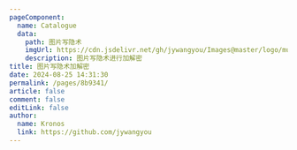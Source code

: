 ```yaml
---
pageComponent:
  name: Catalogue
  data:
    path: 图片写隐术
    imgUrl: https://cdn.jsdelivr.net/gh/jywangyou/Images@master/logo/mui.4hg8y0jv9m00.webp
    description: 图片写隐术进行加解密
title: 图片写隐术加解密
date: 2024-08-25 14:31:30
permalink: /pages/8b9341/
article: false
comment: false
editLink: false
author: 
  name: Kronos
  link: https://github.com/jywangyou
---
```

